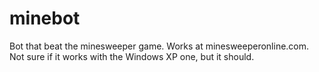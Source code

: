 # minebot

Bot that beat the minesweeper game. Works at minesweeperonline.com. Not sure if it works with the Windows XP one, but it should.
